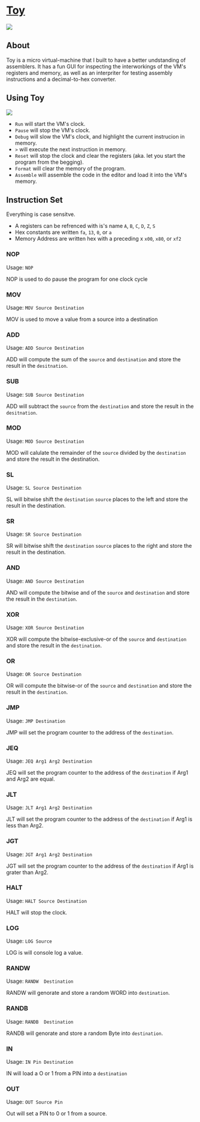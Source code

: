 # [Toy](https://slugbyte.github.io/toy)

![](https://assets.slugbyte.com/github/misc/toy-header-b.png)

## About
Toy is a micro virtual-machine that I built to have a better undstanding of assemblers. It has a fun GUI for inspecting the interworkings of the VM's registers and memory, as well as an interpriter for testing assembly instructions and a decimal-to-hex converter. 

## Using Toy
![](https://assets.slugbyte.com/github/misc/toy-header-a.png)
* `Run` will start the VM's clock.
* `Pause` will stop the VM's clock.
* `Debug` will slow the VM's clock, and highlight the current instrucion in memory.
* `>` will execute the next instruction in memory.
* `Reset` will stop the clock and clear the registers (aka. let you start the program from the begging).
* `Format` will clear the memory of the program.
* `Assemble` will assemble the code in the editor and load it into the VM's memory.

## Instruction Set
Everything is case sensitve.

* A registers can be refrenced with is's name `A`, `B`, `C`, `D`, `Z`, `S`
* Hex constants are written `fa`,  `13`, `0`, or `a`
* Memory Address are written hex with a preceding x `x00`, `x80`, or `xf2` 

### NOP
Usage: `NOP`

NOP is used to do pause the program for one clock cycle

### MOV
Usage: `MOV Source Destination`

MOV is used to move a value from a source into a destination
### ADD
Usage: `ADD Source Destination`

ADD will compute the sum of the `source` and `destination` and store the result in the `desitnation`.
### SUB
Usage: `SUB Source Destination`

ADD will subtract the `source` from the `destination` and store the result in the `desitnation`.

### MOD
Usage: `MOD Source Destination`

MOD will calulate the remainder of the `source` divided  by the `destination` and store the result in the destination.

### SL
Usage: `SL Source Destination`

SL will bitwise shift the `destination` `source` places to the left and store the result in the destination.

### SR
Usage: `SR Source Destination`

SR will bitwise shift the `destination` `source` places to the right and store the result in the destination.

### AND
Usage: `AND Source Destination`

AND will compute the bitwise and of the `source` and `destination` and store the result in the `destination`.

### XOR
Usage: `XOR Source Destination`

XOR will compute the bitwise-exclusive-or of the `source` and `destination` and store the result in the `destination`.

### OR
Usage: `OR Source Destination`

OR will compute the bitwise-or of the `source` and `destination` and store the result in the `destination`.

### JMP
Usage: `JMP Destination`

JMP will set the program counter to the address of the `destination`.

### JEQ
Usage: `JEQ Arg1 Arg2 Destination`

JEQ will set the program counter to the address of the `destination` if Arg1 and Arg2 are equal.

### JLT
Usage: `JLT Arg1 Arg2 Destination`

JLT  will set the program counter to the address of the `destination` if Arg1 is less than Arg2.
### JGT
Usage: `JGT Arg1 Arg2 Destination`

JGT  will set the program counter to the address of the `destination` if Arg1 is grater than Arg2.

### HALT
Usage: `HALT Source Destination`

HALT will stop the clock.
### LOG
Usage: `LOG Source`

LOG is will console log a value.
### RANDW
Usage: `RANDW  Destination`

RANDW will genorate and store a random WORD into `destination`.
### RANDB
Usage: `RANDB  Destination`

RANDB will genorate and store a random Byte into `destination`.
### IN
Usage: `IN Pin Destination`

IN will load a O or 1 from a PIN into a `destination`
### OUT
Usage: `OUT Source Pin`

Out will set a PIN to 0 or 1 from a source.
